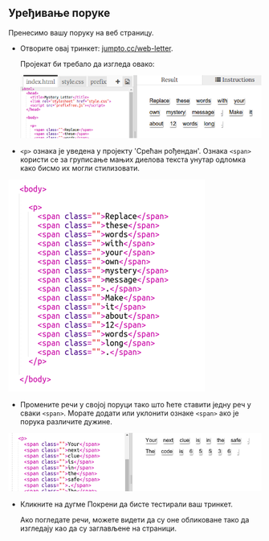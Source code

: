 ## Уређивање поруке

Пренесимо вашу поруку на веб страницу.

+ Отворите овај тринкет: <a href="http://jumpto.cc/web-letter" target="_blank">jumpto.cc/web-letter</a>.
    
    Пројекат би требало да изгледа овако:
    
    ![слика екрана](images/letter-starter.png)

+ `<p>` ознака је уведена у пројекту 'Срећан рођендан'. Ознака `<span>` користи се за груписање мањих диелова текста унутар одломка како бисмо их могли стилизовати.

![снимак екрана](images/letter-placeholder.png)

+ Промените речи у својој поруци тако што ћете ставити једну реч у сваки `<span>`. Морате додати или уклонити ознаке `<span>` ако је порука различите дужине. 

![слика екрана](images/letter-message.png)

+ Кликните на дугме Покрени да бисте тестирали ваш тринкет.
    
    Ако погледате речи, можете видети да су оне обликоване тако да изгледају као да су заглављене на страници.